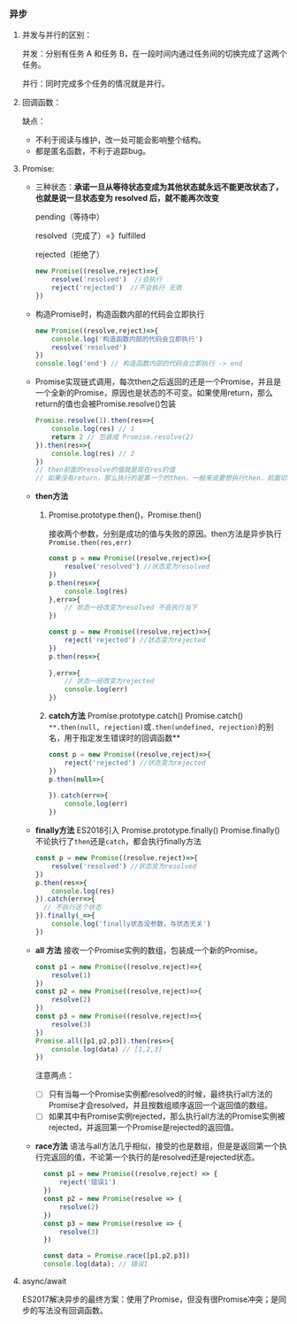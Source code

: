 ### 异步

1. 并发与并行的区别：

   并发：分别有任务 A 和任务 B，在一段时间内通过任务间的切换完成了这两个任务。

   并行：同时完成多个任务的情况就是并行。

2. 回调函数：

   缺点：

   - 不利于阅读与维护，改一处可能会影响整个结构。
   - 都是匿名函数，不利于追踪bug。

3. Promise:

   - 三种状态：**承诺一旦从等待状态变成为其他状态就永远不能更改状态了，也就是说一旦状态变为 resolved 后，就不能再次改变**

     pending（等待中）

     resolved（完成了）=》fulfilled

     rejected（拒绝了）

     ```js
     new Promise((resolve,reject)=>{
         resolve('resolved')  //会执行
         reject('rejected')  //不会执行 无效
     })
     ```

   - 构造Promise时，构造函数内部的代码会立即执行

     ```js
     new Promise((resolve,reject)=>{
         console.log('构造函数内部的代码会立即执行')
         resolve('resolved')
     })
     console.log('end') // 构造函数内部的代码会立即执行 -> end
     ```

   - Promise实现链式调用，每次then之后返回的还是一个Promise，并且是一个全新的Promise，原因也是状态的不可变。如果使用return，那么return的值也会被Promise.resolve()包装

     ```js
     Promise.resolve(1).then(res=>{
         console.log(res) // 1
         return 2 // 包装成 Promise.resolve(2)
     }).then(res=>{
         console.log(res) // 2
     })
     // then前面的resolve的值就是现在res的值 
     // 如果没有return，那么执行的是第一个的then，一般来说要想执行then，前面切记return
     ```

   - **then方法**

     1. Promise.prototype.then()，Promise.then()

        接收两个参数，分别是成功的值与失败的原因。then方法是异步执行 `Promise.then(res,err)`

        ```js
        const p = new Promise((resolve,reject)=>{
            resolve('resolved') //状态变为resolved
        })
        p.then(res=>{
            console.log(res) 
        },err=>{
            // 状态一经改变为resolved 不会执行当下
        })
        
        const p = new Promise((resolve,reject)=>{
            reject('rejected') //状态变为rejected
        })
        p.then(res=>{
          
        },err=>{
            // 状态一经改变为rejected 
            console.log(err)
        })
        ```

     2. **catch方法** Promise.prototype.catch() Promise.catch() `**.then(null, rejection)`或`.then(undefined, rejection)`的别名，用于指定发生错误时的回调函数**

        ```js
        const p = new Promise((resolve,reject)=>{
            reject('rejected') //状态变为rejected
        })
        p.then(null=>{
            
        }).catch(err=>{
            console,log(err)
        })
        ```

   - **finally方法** ES2018引入 Promise.prototype.finally() Promise.finally()  不论执行了`then`还是`catch`，都会执行finally方法

     ```js
     const p = new Promise((resolve,reject)=>{
         resolve('resolved') //状态变为resolved
     })
     p.then(res=>{
         console.log(res) 
     }).catch(err=>{
       // 不执行这个状态  
     }).finally(_=>{
         console.log('finally状态没参数，与状态无关')
     })
     ```

   - **all 方法**  接收一个Promise实例的数组，包装成一个新的Promise。

     ```js
     const p1 = new Promise((resolve,reject)=>{
         resolve(1)
     })
     const p2 = new Promise((resolve,reject)=>{
         resolve(2)
     })
     const p3 = new Promise((resolve,reject)=>{
         resolve(3)
     })
     Promise.all([p1,p2,p3]).then(res=>{
         console.log(data) // [1,2,3]
     })
     ```

     注意两点：

     - [ ] 只有当每一个Promise实例都resolved的时候，最终执行all方法的Promise才会resolved，并且按数组顺序返回一个返回值的数组。
     - [ ] 如果其中有Promise实例rejected，那么执行all方法的Promise实例被rejected，并返回第一个Promise是rejected的返回值。

   - **race方法** 语法与all方法几乎相似，接受的也是数组，但是是返回第一个执行完返回的值，不论第一个执行的是resolved还是rejected状态。

     ```js
       const p1 = new Promise((resolve,reject) => {
           reject('错误1')
       })
       const p2 = new Promise(resolve => {
           resolve(2)
       })
       const p3 = new Promise(resolve => {
           resolve(3)
       })
     
       const data = Promise.race([p1,p2,p3])
       console.log(data); // 错误1
     ```

4. async/await 

   ES2017解决异步的最终方案：使用了Promise，但没有很Promise冲突；是同步的写法没有回调函数。

